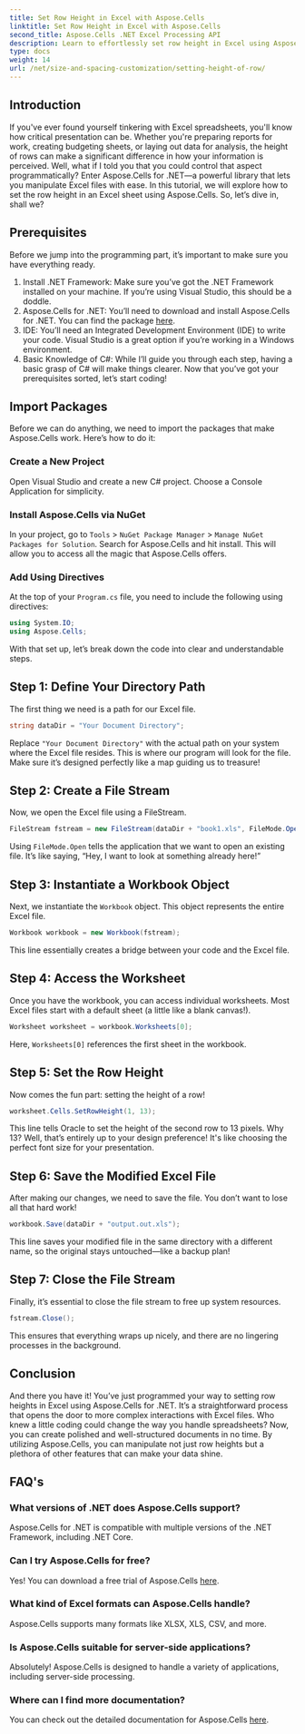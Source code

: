 ```yaml
---
title: Set Row Height in Excel with Aspose.Cells
linktitle: Set Row Height in Excel with Aspose.Cells
second_title: Aspose.Cells .NET Excel Processing API
description: Learn to effortlessly set row height in Excel using Aspose.Cells for .NET with this step-by-step guide.
type: docs
weight: 14
url: /net/size-and-spacing-customization/setting-height-of-row/
---
```

## Introduction
If you've ever found yourself tinkering with Excel spreadsheets, you'll know how critical presentation can be. Whether you're preparing reports for work, creating budgeting sheets, or laying out data for analysis, the height of rows can make a significant difference in how your information is perceived. Well, what if I told you that you could control that aspect programmatically? Enter Aspose.Cells for .NET—a powerful library that lets you manipulate Excel files with ease. In this tutorial, we will explore how to set the row height in an Excel sheet using Aspose.Cells.
So, let’s dive in, shall we?
## Prerequisites
Before we jump into the programming part, it’s important to make sure you have everything ready. 
1. Install .NET Framework: Make sure you’ve got the .NET Framework installed on your machine. If you’re using Visual Studio, this should be a doddle.
2. Aspose.Cells for .NET: You’ll need to download and install Aspose.Cells for .NET. You can find the package [here](https://releases.aspose.com/cells/net/).
3. IDE: You’ll need an Integrated Development Environment (IDE) to write your code. Visual Studio is a great option if you’re working in a Windows environment.
4. Basic Knowledge of C#: While I’ll guide you through each step, having a basic grasp of C# will make things clearer.
Now that you’ve got your prerequisites sorted, let’s start coding!
## Import Packages
Before we can do anything, we need to import the packages that make Aspose.Cells work. Here’s how to do it:
### Create a New Project
Open Visual Studio and create a new C# project. Choose a Console Application for simplicity. 
### Install Aspose.Cells via NuGet
In your project, go to `Tools` > `NuGet Package Manager` > `Manage NuGet Packages for Solution`. Search for Aspose.Cells and hit install. This will allow you to access all the magic that Aspose.Cells offers.
### Add Using Directives
At the top of your `Program.cs` file, you need to include the following using directives:
```csharp
using System.IO;
using Aspose.Cells;
```
With that set up, let’s break down the code into clear and understandable steps.

## Step 1: Define Your Directory Path
The first thing we need is a path for our Excel file. 
```csharp
string dataDir = "Your Document Directory";
```
Replace `"Your Document Directory"` with the actual path on your system where the Excel file resides. This is where our program will look for the file. Make sure it’s designed perfectly like a map guiding us to treasure!
## Step 2: Create a File Stream
Now, we open the Excel file using a FileStream. 
```csharp
FileStream fstream = new FileStream(dataDir + "book1.xls", FileMode.Open);
```
Using `FileMode.Open` tells the application that we want to open an existing file. It’s like saying, “Hey, I want to look at something already here!”
## Step 3: Instantiate a Workbook Object
Next, we instantiate the `Workbook` object. This object represents the entire Excel file. 
```csharp
Workbook workbook = new Workbook(fstream);
```
This line essentially creates a bridge between your code and the Excel file. 
## Step 4: Access the Worksheet
Once you have the workbook, you can access individual worksheets. Most Excel files start with a default sheet (a little like a blank canvas!). 
```csharp
Worksheet worksheet = workbook.Worksheets[0];
```
Here, `Worksheets[0]` references the first sheet in the workbook. 
## Step 5: Set the Row Height
Now comes the fun part: setting the height of a row! 
```csharp
worksheet.Cells.SetRowHeight(1, 13);
```
This line tells Oracle to set the height of the second row to 13 pixels. Why 13? Well, that’s entirely up to your design preference! It's like choosing the perfect font size for your presentation.
## Step 6: Save the Modified Excel File
After making our changes, we need to save the file. You don’t want to lose all that hard work!
```csharp
workbook.Save(dataDir + "output.out.xls");
```
This line saves your modified file in the same directory with a different name, so the original stays untouched—like a backup plan!
## Step 7: Close the File Stream
Finally, it’s essential to close the file stream to free up system resources. 
```csharp
fstream.Close();
```
This ensures that everything wraps up nicely, and there are no lingering processes in the background.
## Conclusion
And there you have it! You’ve just programmed your way to setting row heights in Excel using Aspose.Cells for .NET. It’s a straightforward process that opens the door to more complex interactions with Excel files.
Who knew a little coding could change the way you handle spreadsheets? Now, you can create polished and well-structured documents in no time. By utilizing Aspose.Cells, you can manipulate not just row heights but a plethora of other features that can make your data shine.
## FAQ's
### What versions of .NET does Aspose.Cells support?
Aspose.Cells for .NET is compatible with multiple versions of the .NET Framework, including .NET Core.
### Can I try Aspose.Cells for free?
Yes! You can download a free trial of Aspose.Cells [here](https://releases.aspose.com/).
### What kind of Excel formats can Aspose.Cells handle?
Aspose.Cells supports many formats like XLSX, XLS, CSV, and more.
### Is Aspose.Cells suitable for server-side applications?
Absolutely! Aspose.Cells is designed to handle a variety of applications, including server-side processing.
### Where can I find more documentation?
You can check out the detailed documentation for Aspose.Cells [here](https://reference.aspose.com/cells/net/).
